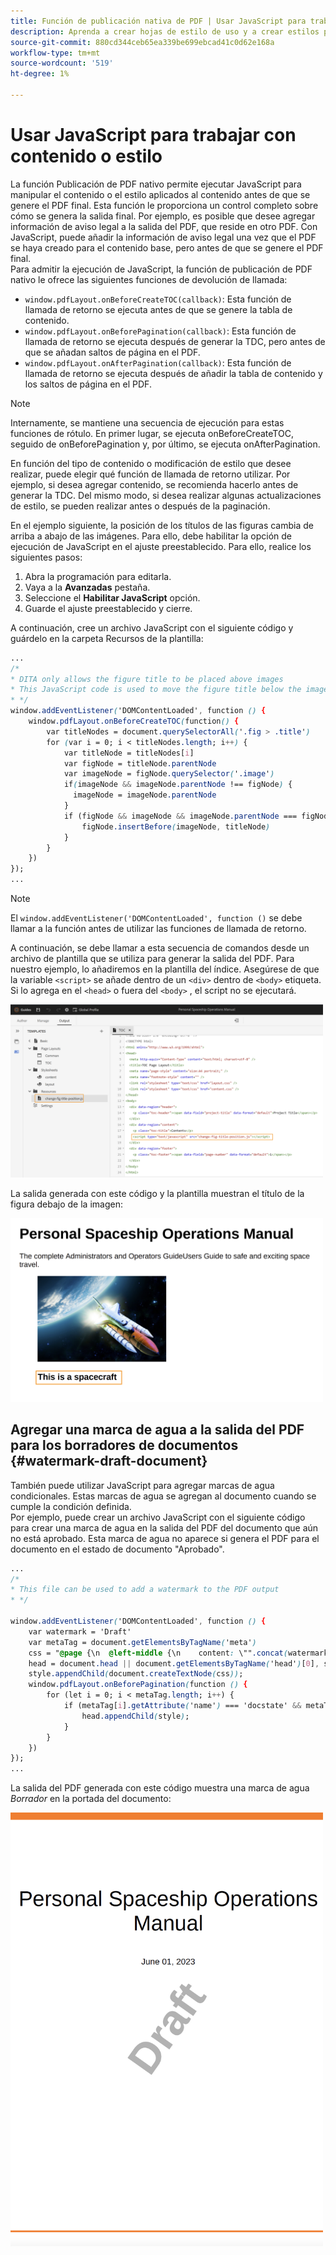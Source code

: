 ```yaml
---
title: Función de publicación nativa de PDF | Usar JavaScript para trabajar con contenido o estilo
description: Aprenda a crear hojas de estilo de uso y a crear estilos para el contenido.
source-git-commit: 880cd344ceb65ea339be699ebcad41c0d62e168a
workflow-type: tm+mt
source-wordcount: '519'
ht-degree: 1%

---
```


# Usar JavaScript para trabajar con contenido o estilo

La función Publicación de PDF nativo permite ejecutar JavaScript para manipular el contenido o el estilo aplicados al contenido antes de que se genere el PDF final. Esta función le proporciona un control completo sobre cómo se genera la salida final. Por ejemplo, es posible que desee agregar información de aviso legal a la salida del PDF, que reside en otro PDF. Con JavaScript, puede añadir la información de aviso legal una vez que el PDF se haya creado para el contenido base, pero antes de que se genere el PDF final.\
Para admitir la ejecución de JavaScript, la función de publicación de PDF nativo le ofrece las siguientes funciones de devolución de llamada:

* `window.pdfLayout.onBeforeCreateTOC(callback)`: Esta función de llamada de retorno se ejecuta antes de que se genere la tabla de contenido.
* `window.pdfLayout.onBeforePagination(callback)`: Esta función de llamada de retorno se ejecuta después de generar la TDC, pero antes de que se añadan saltos de página en el PDF.
* `window.pdfLayout.onAfterPagination(callback)`: Esta función de llamada de retorno se ejecuta después de añadir la tabla de contenido y los saltos de página en el PDF.

>[!NOTE]
>
>Internamente, se mantiene una secuencia de ejecución para estas funciones de rótulo. En primer lugar, se ejecuta onBeforeCreateTOC, seguido de onBeforePagination y, por último, se ejecuta onAfterPagination.

En función del tipo de contenido o modificación de estilo que desee realizar, puede elegir qué función de llamada de retorno utilizar. Por ejemplo, si desea agregar contenido, se recomienda hacerlo antes de generar la TDC. Del mismo modo, si desea realizar algunas actualizaciones de estilo, se pueden realizar antes o después de la paginación.

En el ejemplo siguiente, la posición de los títulos de las figuras cambia de arriba a abajo de las imágenes. Para ello, debe habilitar la opción de ejecución de JavaScript en el ajuste preestablecido. Para ello, realice los siguientes pasos:

1. Abra la programación para editarla.
1. Vaya a la **Avanzadas** pestaña.
1. Seleccione el **Habilitar JavaScript** opción.
1. Guarde el ajuste preestablecido y cierre.

A continuación, cree un archivo JavaScript con el siguiente código y guárdelo en la carpeta Recursos de la plantilla:

```css
...
/*
* DITA only allows the figure title to be placed above images 
* This JavaScript code is used to move the figure title below the image
* */
window.addEventListener('DOMContentLoaded', function () {
    window.pdfLayout.onBeforeCreateTOC(function() {
        var titleNodes = document.querySelectorAll('.fig > .title')
        for (var i = 0; i < titleNodes.length; i++) {
            var titleNode = titleNodes[i]
            var figNode = titleNode.parentNode
            var imageNode = figNode.querySelector('.image')
            if(imageNode && imageNode.parentNode !== figNode) {
              imageNode = imageNode.parentNode
            }
            if (figNode && imageNode && imageNode.parentNode === figNode) {
                figNode.insertBefore(imageNode, titleNode)
            }
        }
    })
});
...
```

>[!NOTE]
>
>El `window.addEventListener('DOMContentLoaded', function ()` se debe llamar a la función antes de utilizar las funciones de llamada de retorno.

A continuación, se debe llamar a esta secuencia de comandos desde un archivo de plantilla que se utiliza para generar la salida del PDF. Para nuestro ejemplo, lo añadiremos en la plantilla del índice. Asegúrese de que la variable `<script>` se añade dentro de un `<div>` dentro de `<body>` etiqueta. Si lo agrega en el `<head>` o fuera del `<body>` , el script no se ejecutará.

<img src="./assets/js-added-resources-template.png" width="500">

La salida generada con este código y la plantilla muestran el título de la figura debajo de la imagen:

<img src="./assets/fig-title-below-image.png" width="500">

## Agregar una marca de agua a la salida del PDF para los borradores de documentos {#watermark-draft-document}

También puede utilizar JavaScript para agregar marcas de agua condicionales. Estas marcas de agua se agregan al documento cuando se cumple la condición definida.\
Por ejemplo, puede crear un archivo JavaScript con el siguiente código para crear una marca de agua en la salida del PDF del documento que aún no está aprobado. Esta marca de agua no aparece si genera el PDF para el documento en el estado de documento &quot;Aprobado&quot;.

```css
...
/*
* This file can be used to add a watermark to the PDF output
* */

window.addEventListener('DOMContentLoaded', function () {
    var watermark = 'Draft'
    var metaTag = document.getElementsByTagName('meta')
    css = "@page {\n  @left-middle {\n    content: \"".concat(watermark, "\";\n    z-index: 100;\n    font-family: sans-serif;\n    font-size: 80pt;\n    font-weight: bold;\n    color: gray(0, 0.3);\n    text-align: center;\n    transform: rotate(-54.7deg);\n    position: absolute;\n    left: 0;\n    top: 0;\n    width: 100%;\n    height: 100%;\n  }\n}")
    head = document.head || document.getElementsByTagName('head')[0], style = document.createElement('style');
    style.appendChild(document.createTextNode(css));
    window.pdfLayout.onBeforePagination(function () {
        for (let i = 0; i < metaTag.length; i++) {
            if (metaTag[i].getAttribute('name') === 'docstate' && metaTag[i].getAttribute('value') !== 'Approved') {
                head.appendChild(style);
            }
        }
    })
});
...
```

La salida del PDF generada con este código muestra una marca de agua *Borrador* en la portada del documento:

<img src="./assets/draft-watermark.png" width="500">

